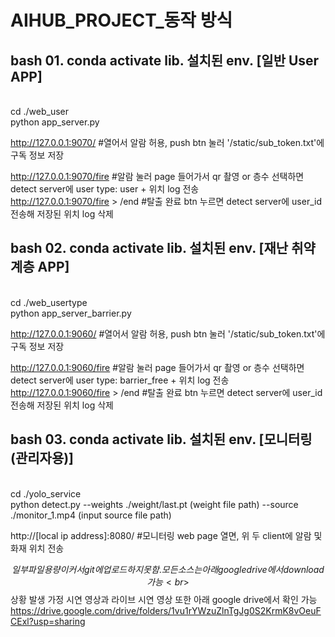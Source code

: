 # AIHUB_PROJECT_동작 방식

<h2> bash 01. conda activate lib. 설치된 env. [일반 User APP] </h2> <br>
cd ./web_user <br> 
python app_server.py <br>

http://127.0.0.1:9070/ #열어서 알람 허용, push btn 눌러 '/static/sub_token.txt'에 구독 정보 저장 <br>

http://127.0.0.1:9070/fire #알람 눌러 page 들어가서 qr 촬영 or 층수 선택하면 detect server에 user type: user + 위치 log 전송 <br>
http://127.0.0.1:9070/fire > /end #탈출 완료 btn 누르면 detect server에 user_id 전송해 저장된 위치 log 삭제 <br>

<h2> bash 02. conda activate lib. 설치된 env. [재난 취약 계층 APP] </h2> <br>
cd ./web_usertype <br>
python app_server_barrier.py <br>

http://127.0.0.1:9060/ #열어서 알람 허용, push btn 눌러 '/static/sub_token.txt'에 구독 정보 저장 <br>

http://127.0.0.1:9060/fire #알람 눌러 page 들어가서 qr 촬영 or 층수 선택하면 detect server에 user type: barrier_free + 위치 log 전송 <br>
http://127.0.0.1:9060/fire > /end #탈출 완료 btn 누르면 detect server에 user_id 전송해 저장된 위치 log 삭제 <br>

<h2> bash 03. conda activate lib. 설치된 env. [모니터링 (관리자용)] </h2><br>
cd ./yolo_service <br>
python detect.py --weights ./weight/last.pt (weight file path) --source ./monitor_1.mp4 (input source file path) <br>

http://[local ip address]:8080/ #모니터링 web page 열면, 위 두 client에 알람 및 화재 위치 전송 <br>


$$ 일부 파일 용량이 커서 git에 업로드 하지 못함. 모든 소스는 아래 google drive에서 download 가능 <br>
$$ 상황 발생 가정 시연 영상과 라이브 시연 영상 또한 아래 google drive에서 확인 가능 <br>
https://drive.google.com/drive/folders/1vu1rYWzuZlnTgJg0S2KrmK8vOeuFCExl?usp=sharing <br>



